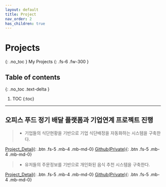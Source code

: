 ```yaml
---
layout: default
title: Project
nav_order: 2
has_children: true
---
```


# Projects
{: .no_toc }
My Projects
{: .fs-6 .fw-300 }

## Table of contents
{: .no_toc .text-delta }

1. TOC
{:toc}

---
## 오피스 푸드 정기 배달 플랫폼과 기업연계 프로젝트 진행
> - 기업들의 식단현황을 기반으로 기업 식단배정을 자동화하는 시스템을 구축한다.

[Project_Detail][reco_corporation_kurrant_detail]{: .btn .fs-5 .mb-4 .mb-md-0}
[Github(Private)][reco_corporation_kurrant_github]{: .btn .fs-5 .mb-4 .mb-md-0}

[reco_corporation_kurrant_detail]: /docs/project/reco_corporation_kurrant/
[reco_corporation_kurrant_github]: https://github.com/jackmappotion/reco_corporation_kurrant

> - 유저들의 주문정보를 기반으로 개인화된 음식 추천 시스템을 구축한다.

[Project_Detail][reco_personal_kurrant_detail]{: .btn .fs-5 .mb-4 .mb-md-0}
[Github(Private)][reco_personal_kurrant_github]{: .btn .fs-5 .mb-4 .mb-md-0}

[reco_personal_kurrant_detail]: /docs/project/reco_personal_kurrant/
[reco_personal_kurrant_github]: https://github.com/jackmappotion/reco_personal_kurrant

